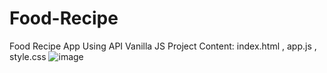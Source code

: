 # Food-Recipe
Food Recipe App Using API  Vanilla JS Project
Content: index.html , app.js , style.css
![image](https://user-images.githubusercontent.com/84740266/182349410-c838095a-84d3-4f15-ad16-bc3c5f55ddeb.png)
